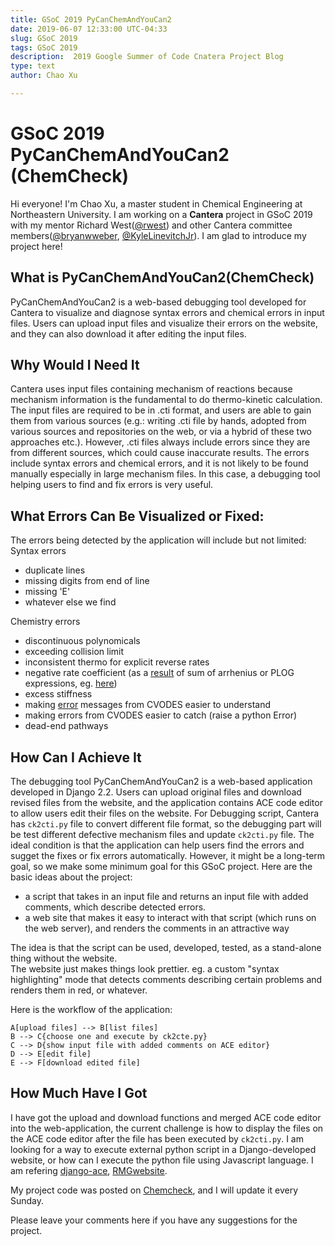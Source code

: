 ```yaml
---
title: GSoC 2019 PyCanChemAndYouCan2
date: 2019-06-07 12:33:00 UTC-04:33
slug: GSoC 2019
tags: GSoC 2019
description:  2019 Google Summer of Code Cnatera Project Blog 
type: text
author: Chao Xu

---
```


# GSoC 2019 PyCanChemAndYouCan2 (ChemCheck)
Hi everyone! I'm Chao Xu, a master student in Chemical Engineering at Northeastern University. I am working on a **Cantera** project in GSoC 2019 with my mentor Richard West([@rwest](https://github.com/rwest)) and other Cantera committee members([@bryanwweber](https://github.com/bryanwweber), [@KyleLinevitchJr](https://github.com/KyleLinevitchJr)). I am glad to introduce my project here!

## What is PyCanChemAndYouCan2(ChemCheck)

PyCanChemAndYouCan2 is a web-based debugging tool developed for Cantera to visualize and diagnose syntax errors and chemical errors in input files. Users can upload  input files and visualize their errors on the website, and they can also download it after editing the input files.

## Why Would I Need It

Cantera uses input files containing mechanism of reactions because mechanism information is the fundamental to do thermo-kinetic calculation. The input files are required to be in .cti format, and users are able to gain them from various sources (e.g.: writing .cti file by hands, adopted from various sources and repositories on the web, or via a hybrid of these two approaches etc.).   However, .cti files always include errors since they are from different sources, which could cause  inaccurate results. The errors include syntax errors and chemical errors, and it is not likely to be found manually especially in large mechanism files. In this case, a debugging tool helping users to find and fix errors is very useful. 
## What Errors Can Be Visualized or Fixed:
The errors being detected by the application will include but not limited:
Syntax errors

-   duplicate lines
-   missing digits from end of line
-   missing 'E'
-   whatever else we find

Chemistry errors

-   discontinuous polynomicals
-   exceeding collision limit
-   inconsistent thermo for explicit reverse rates
-   negative rate coefficient (as a  [result](https://github.com/comocheng/wiki/issues/375#)  of sum of arrhenius or PLOG expressions, eg.  [here](https://github.com/Cantera/cantera-website/issues/77))
-   excess stiffness
-   making  [error](https://github.com/comocheng/wiki/issues/375#)  messages from CVODES easier to understand
-   making errors from CVODES easier to catch (raise a python Error)
-   dead-end pathways
## How Can I Achieve It

The debugging tool PyCanChemAndYouCan2 is a web-based application developed in Django 2.2.  Users can upload original files and download revised files from the website, and the application contains  ACE code editor to allow users edit their files on the website. For Debugging script, Cantera has `ck2cti.py` file to convert different file format, so the debugging part will be test different defective mechanism files and update `ck2cti.py` file. The ideal condition is that the application can help users find the errors and sugget the fixes or fix errors automatically. However, it might be a long-term goal, so we make some minimum goal for this GSoC project.
Here are the basic ideas about the project:
 -   a script that takes in an input file and returns an input file with added comments, which describe detected errors.
-   a web site that makes it easy to interact with that script (which runs on the web server), and renders the comments in an attractive way

The idea is that the script can be used, developed, tested, as a stand-alone thing without the website.  
The website just makes things look prettier. eg. a custom "syntax highlighting" mode that detects comments describing certain problems and renders them in red, or whatever.

Here is the workflow of the application:

```	flow
A[upload files] --> B[list files]
B --> C{choose one and execute by ck2cte.py}
C --> D{show input file with added comments on ACE editor}
D --> E[edit file]
E --> F[download edited file]
```
## How Much Have I Got
I have got the upload and download functions and merged ACE code editor into the web-application, the current challenge is how to display the files on the ACE code editor after the file has been executed by `ck2cti.py`.
I am looking for a way to execute external python script in a Django-developed website, or how can I execute the python file using Javascript language. I am refering [django-ace]([https://github.com/django-ace/django-ace](https://github.com/django-ace/django-ace)), [RMGwebsite]([https://github.com/ReactionMechanismGenerator/RMG-website](https://github.com/ReactionMechanismGenerator/RMG-website)).

My project code was posted on [Chemcheck]([https://github.com/comocheng/ChemCheck](https://github.com/comocheng/ChemCheck)), and I will update it every Sunday.

Please leave your comments here if you have any suggestions for the project.

